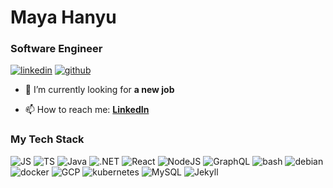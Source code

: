 <h1 id="maya-hanyu">Maya Hanyu</h1>
<h3 id="software-engineer">Software Engineer</h3>

<p><a href="https://www.linkedin.com/in/mhanyu/"><img src="https://api.iconify.design/ri/linkedin-fill.svg?height=24&amp;color=%230b66c2" alt="linkedin" /></a>
<a href="https://github.com/mhanyu"><img src="https://api.iconify.design/ri/github-fill.svg?height=24&amp;color=%2322262c" alt="github" /></a></p>

<ul>
  <li>
    <p>🔭 I’m currently looking for <strong>a new job</strong></p>
  </li>
  <li>
    <p>📫 How to reach me: <a href="https://www.linkedin.com/in/mhanyu/"><strong>LinkedIn</strong></a></p>
  </li>
</ul>

<h3 id="my-tech-stack">My Tech Stack</h3>

<p><img src="https://api.iconify.design/skill-icons/javascript.svg?height=24" alt="JS" />
<img src="https://api.iconify.design/skill-icons/typescript.svg?height=24" alt="TS" />
<img src="https://api.iconify.design/skill-icons/java-light.svg?height=24" alt="Java" />
<img src="https://api.iconify.design/skill-icons/dotnet.svg?height=24" alt=".NET" />
<img src="https://api.iconify.design/skill-icons/react-light.svg?height=24" alt="React" />
<img src="https://api.iconify.design/skill-icons/nodejs-light.svg?height=24" alt="NodeJS" />
<img src="https://api.iconify.design/skill-icons/graphql-light.svg?height=24" alt="GraphQL" />
<img src="https://api.iconify.design/skill-icons/bash-light.svg?height=24" alt="bash" />
<img src="https://api.iconify.design/skill-icons/debian-light.svg?height=24" alt="debian" />
<img src="https://api.iconify.design/skill-icons/docker.svg?height=24" alt="docker" />
<img src="https://api.iconify.design/skill-icons/gcp-light.svg?height=24" alt="GCP" />
<img src="https://api.iconify.design/skill-icons/kubernetes.svg?height=24" alt="kubernetes" />
<img src="https://api.iconify.design/skill-icons/mysql-light.svg?height=24" alt="MySQL" />
<img src="https://api.iconify.design/devicon/jekyll.svg?height=24" alt="Jekyll" /></p>

